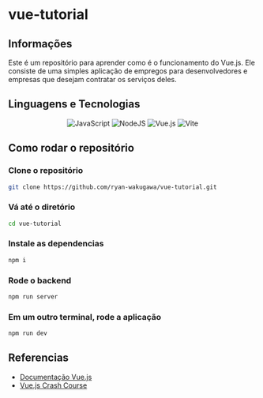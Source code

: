 # vue-tutorial
## Informações
Este é um repositório para aprender como é o funcionamento do Vue.js. Ele consiste de uma simples aplicação de empregos para desenvolvedores e empresas que desejam contratar os serviços deles.

## Linguagens e Tecnologias

<div align="center">

  ![JavaScript](https://img.shields.io/badge/javascript-%23323330.svg?style=for-the-badge&logo=javascript&logoColor=%23F7DF1E)
  ![NodeJS](https://img.shields.io/badge/node.js-6DA55F?style=for-the-badge&logo=node.js&logoColor=white)
  ![Vue.js](https://img.shields.io/badge/vuejs-%2335495e.svg?style=for-the-badge&logo=vuedotjs&logoColor=%234FC08D)
  ![Vite](https://img.shields.io/badge/vite-%23646CFF.svg?style=for-the-badge&logo=vite&logoColor=white)
  
</div>

## Como rodar o repositório
### Clone o repositório
```sh
git clone https://github.com/ryan-wakugawa/vue-tutorial.git
```
### Vá até o diretório
```sh
cd vue-tutorial
```
### Instale as dependencias
```sh
npm i
```
### Rode o backend
```sh
npm run server
```
### Em um outro terminal, rode a aplicação
```sh
npm run dev
```

## Referencias
- [Documentação Vue.js](https://vuejs.org/guide)
- [Vue.js Crash Course](https://www.youtube.com/watch?v=VeNfHj6MhgA)
